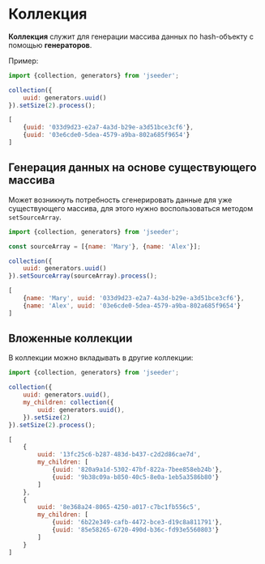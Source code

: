 # Коллекция

**Коллекция** служит для генерации массива данных по hash-объекту с помощью **генераторов**.

Пример:
```javascript
import {collection, generators} from 'jseeder';

collection({
    uuid: generators.uuid()
}).setSize(2).process();
```

```javascript
[
    {uuid: '033d9d23-e2a7-4a3d-b29e-a3d51bce3cf6'},
    {uuid: '03e6cde0-5dea-4579-a9ba-802a685f9654'}
]
```

## Генерация данных на основе существующего массива

Может возникнуть потребность сгенерировать данные для уже существующего массива, для этого нужно воспользоваться методом
`setSourceArray`.

```javascript
import {collection, generators} from 'jseeder';

const sourceArray = [{name: 'Mary'}, {name: 'Alex'}];

collection({
    uuid: generators.uuid()
}).setSourceArray(sourceArray).process();
```

```javascript
[
    {name: 'Mary', uuid: '033d9d23-e2a7-4a3d-b29e-a3d51bce3cf6'},
    {name: 'Alex', uuid: '03e6cde0-5dea-4579-a9ba-802a685f9654'}
]
```

## Вложенные коллекции

В коллекции можно вкладывать в другие коллекции:
```javascript
import {collection, generators} from 'jseeder';

collection({
    uuid: generators.uuid(),
    my_children: collection({
        uuid: generators.uuid(),
    }).setSize(2)
}).setSize(2).process();
```

```javascript
[
    {
    	uuid: '13fc25c6-b287-483d-b437-c2d2d86cae7d',
    	my_children: [
    		{uuid: '820a9a1d-5302-47bf-822a-7bee858eb24b'},
    		{uuid: '9b38c09a-b850-40c5-8e0a-1eb5a3586b80'}
    	]
    },
    {
    	uuid: '8e368a24-8065-4250-a017-c7bc1fb556c5',
    	my_children: [
            {uuid: '6b22e349-cafb-4472-bce3-d19c8a811791'},
            {uuid: '85e58265-6720-490d-b36c-fd93e5560803'}
    	]
    }
]
```
